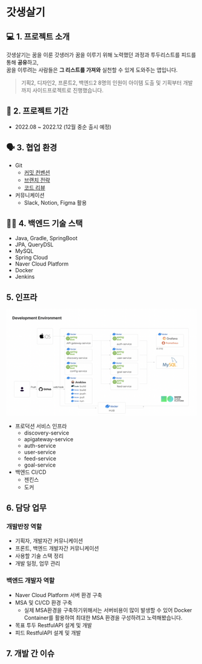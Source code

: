 # 갓생살기

## 💻 1. 프로젝트 소개
갓생살기는 꿈을 이룬 갓생러가 꿈을 이루기 위해 노력했던 과정과 투두리스트를 피드를 통해 **공유**하고, <br>
꿈을 이루려는 사람들은 **그 리스트를 가져와** 실천할 수 있게 도와주는 앱입니다.
> 기획2, 디자인2, 프론트2, 백엔드2 8명의 인원이 아이템 도출 및 기획부터 개발까지 사이드프로젝트로 진행했습니다.

## 📅 2. 프로젝트 기간
- 2022.08 ~ 2022.12 (12월 중순 출시 예정)

## 🗣 3. 협업 환경
- Git
  - [커밋 컨벤션](./git/%EA%B9%83%EC%BB%A8%EB%B2%A4%EC%85%98.md)
  - [브랜치 전략](./git/%EB%B8%8C%EB%9E%9C%EC%B9%98%EC%A0%84%EB%9E%B5.md)
  - [코드 리뷰](./git/%EC%BD%94%EB%93%9C%EB%A6%AC%EB%B7%B0%ED%94%84%EB%A1%9C%EC%84%B8%EC%8A%A4.md)
- 커뮤니케이션
  - Slack, Notion, Figma 활용

## 🧑‍💻 4. 백엔드 기술 스택
- Java, Gradle, SpringBoot
- JPA, QueryDSL
- MySQL
- Spring Cloud
- Naver Cloud Platform
- Docker
- Jenkins

## 5. 인프라
<img src='./infra/infra.png'>

- 프로덕션 서비스 인프라
  - discovery-service
  - apigateway-service
  - auth-service
  - user-service
  - feed-service
  - goal-service
- 백엔드 CI/CD
  - 젠킨스
  - 도커

## 6. 담당 업무
### 개발반장 역할
- 기획자, 개발자간 커뮤니케이션
- 프론트, 백엔드 개발자간 커뮤니케이션
- 사용할 기술 스택 정리
- 개발 일정, 업무 관리
### 백엔드 개발자 역할
- Naver Cloud Platform 서버 환경 구축
- MSA 및 CI/CD 환경 구축
  - 실제 MSA환경을 구축하기위해서는 서버비용이 많이 발생할 수 있어 Docker Container를 활용하여 최대한 MSA 환경을 구성하려고 노력해봤습니다.
- 목표 투두 RestfulAPI 설계 및 개발
- 피드 RestfulAPI 설계 및 개발

## 7. 개발 간 이슈

